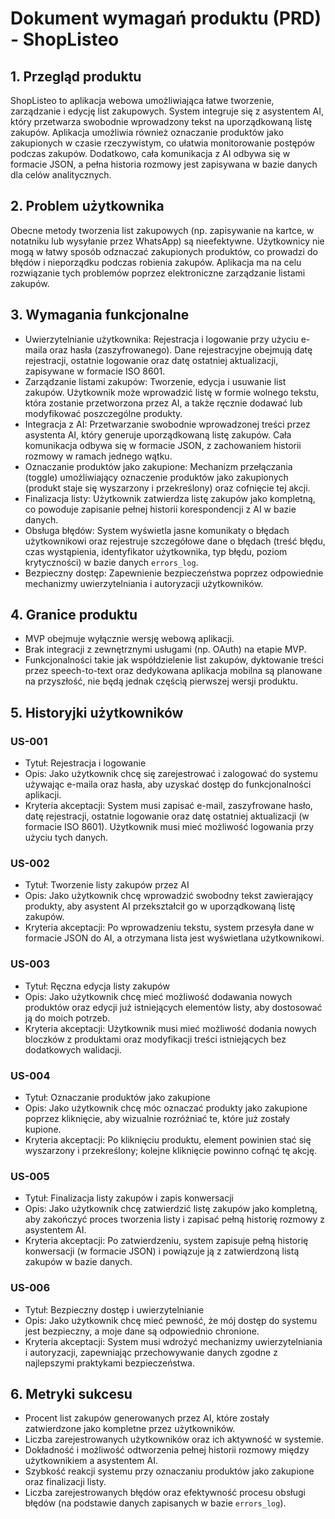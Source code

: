 # Dokument wymagań produktu (PRD) - ShopListeo
## 1. Przegląd produktu
ShopListeo to aplikacja webowa umożliwiająca łatwe tworzenie, zarządzanie i edycję list zakupowych. System integruje się z asystentem AI, który przetwarza swobodnie wprowadzony tekst na uporządkowaną listę zakupów. Aplikacja umożliwia również oznaczanie produktów jako zakupionych w czasie rzeczywistym, co ułatwia monitorowanie postępów podczas zakupów. Dodatkowo, cała komunikacja z AI odbywa się w formacie JSON, a pełna historia rozmowy jest zapisywana w bazie danych dla celów analitycznych.

## 2. Problem użytkownika
Obecne metody tworzenia list zakupowych (np. zapisywanie na kartce, w notatniku lub wysyłanie przez WhatsApp) są nieefektywne. Użytkownicy nie mogą w łatwy sposób odznaczać zakupionych produktów, co prowadzi do błędów i nieporządku podczas robienia zakupów. Aplikacja ma na celu rozwiązanie tych problemów poprzez elektroniczne zarządzanie listami zakupów.

## 3. Wymagania funkcjonalne
- Uwierzytelnianie użytkownika: Rejestracja i logowanie przy użyciu e-maila oraz hasła (zaszyfrowanego). Dane rejestracyjne obejmują datę rejestracji, ostatnie logowanie oraz datę ostatniej aktualizacji, zapisywane w formacie ISO 8601.
- Zarządzanie listami zakupów: Tworzenie, edycja i usuwanie list zakupów. Użytkownik może wprowadzić listę w formie wolnego tekstu, która zostanie przetworzona przez AI, a także ręcznie dodawać lub modyfikować poszczególne produkty.
- Integracja z AI: Przetwarzanie swobodnie wprowadzonej treści przez asystenta AI, który generuje uporządkowaną listę zakupów. Cała komunikacja odbywa się w formacie JSON, z zachowaniem historii rozmowy w ramach jednego wątku.
- Oznaczanie produktów jako zakupione: Mechanizm przełączania (toggle) umożliwiający oznaczenie produktów jako zakupionych (produkt staje się wyszarzony i przekreślony) oraz cofnięcie tej akcji.
- Finalizacja listy: Użytkownik zatwierdza listę zakupów jako kompletną, co powoduje zapisanie pełnej historii korespondencji z AI w bazie danych.
- Obsługa błędów: System wyświetla jasne komunikaty o błędach użytkownikowi oraz rejestruje szczegółowe dane o błędach (treść błędu, czas wystąpienia, identyfikator użytkownika, typ błędu, poziom krytyczności) w bazie danych `errors_log`.
- Bezpieczny dostęp: Zapewnienie bezpieczeństwa poprzez odpowiednie mechanizmy uwierzytelniania i autoryzacji użytkowników.

## 4. Granice produktu
- MVP obejmuje wyłącznie wersję webową aplikacji.
- Brak integracji z zewnętrznymi usługami (np. OAuth) na etapie MVP.
- Funkcjonalności takie jak współdzielenie list zakupów, dyktowanie treści przez speech-to-text oraz dedykowana aplikacja mobilna są planowane na przyszłość, nie będą jednak częścią pierwszej wersji produktu.

## 5. Historyjki użytkowników
### US-001
- Tytuł: Rejestracja i logowanie
- Opis: Jako użytkownik chcę się zarejestrować i zalogować do systemu używając e-maila oraz hasła, aby uzyskać dostęp do funkcjonalności aplikacji.
- Kryteria akceptacji: System musi zapisać e-mail, zaszyfrowane hasło, datę rejestracji, ostatnie logowanie oraz datę ostatniej aktualizacji (w formacie ISO 8601). Użytkownik musi mieć możliwość logowania przy użyciu tych danych.

### US-002
- Tytuł: Tworzenie listy zakupów przez AI
- Opis: Jako użytkownik chcę wprowadzić swobodny tekst zawierający produkty, aby asystent AI przekształcił go w uporządkowaną listę zakupów.
- Kryteria akceptacji: Po wprowadzeniu tekstu, system przesyła dane w formacie JSON do AI, a otrzymana lista jest wyświetlana użytkownikowi.

### US-003
- Tytuł: Ręczna edycja listy zakupów
- Opis: Jako użytkownik chcę mieć możliwość dodawania nowych produktów oraz edycji już istniejących elementów listy, aby dostosować ją do moich potrzeb.
- Kryteria akceptacji: Użytkownik musi mieć możliwość dodania nowych bloczków z produktami oraz modyfikacji treści istniejących bez dodatkowych walidacji.

### US-004
- Tytuł: Oznaczanie produktów jako zakupione
- Opis: Jako użytkownik chcę móc oznaczać produkty jako zakupione poprzez kliknięcie, aby wizualnie rozróżniać te, które już zostały kupione.
- Kryteria akceptacji: Po kliknięciu produktu, element powinien stać się wyszarzony i przekreślony; kolejne kliknięcie powinno cofnąć tę akcję.

### US-005
- Tytuł: Finalizacja listy zakupów i zapis konwersacji
- Opis: Jako użytkownik chcę zatwierdzić listę zakupów jako kompletną, aby zakończyć proces tworzenia listy i zapisać pełną historię rozmowy z asystentem AI.
- Kryteria akceptacji: Po zatwierdzeniu, system zapisuje pełną historię konwersacji (w formacie JSON) i powiązuje ją z zatwierdzoną listą zakupów w bazie danych.

### US-006
- Tytuł: Bezpieczny dostęp i uwierzytelnianie
- Opis: Jako użytkownik chcę mieć pewność, że mój dostęp do systemu jest bezpieczny, a moje dane są odpowiednio chronione.
- Kryteria akceptacji: System musi wdrożyć mechanizmy uwierzytelniania i autoryzacji, zapewniając przechowywanie danych zgodne z najlepszymi praktykami bezpieczeństwa.

## 6. Metryki sukcesu
- Procent list zakupów generowanych przez AI, które zostały zatwierdzone jako kompletne przez użytkowników.
- Liczba zarejestrowanych użytkowników oraz ich aktywność w systemie.
- Dokładność i możliwość odtworzenia pełnej historii rozmowy między użytkownikiem a asystentem AI.
- Szybkość reakcji systemu przy oznaczaniu produktów jako zakupione oraz finalizacji listy.
- Liczba zarejestrowanych błędów oraz efektywność procesu obsługi błędów (na podstawie danych zapisanych w bazie `errors_log`). 
